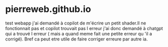 # pierreweb.github.io
test webapp
j'ai demandé à copilot de m'écrire un petit shader.Il ne fonctionnait pas et copilot trouvait pas l erreur j'ai donc demandé à chatgpt qui a trouvé l erreur ( mais a quand meme fait une petite erreur qu 'il a corrigé).
Bref ca peut etre utile de faire corriger erreure par autre ia.
